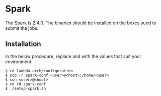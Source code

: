 # Spark
The [Spark](https://spark.apache.org/) is 2.4.0. The binaries should be installed on the boxes sued to submit the jobs.

## Installation

In the below procedure, replace <user> and <host> with the values that suit your environment.
```console
$ cd lambda-arch/configuration
$ scp -r spark-conf <user>@<host>:/home/<user>
$ ssh <user>@<host>
$ cd cd spark-conf
$ ./setup-spark.sh
